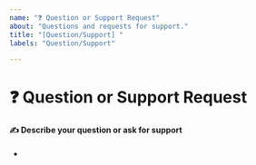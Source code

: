 ```yaml
---
name: "❓ Question or Support Request"
about: "Questions and requests for support."
title: "[Question/Support] "
labels: "Question/Support"

---
```


# ❓ Question or Support Request
<!-- Please search open and closed issues before submitting a new one! -->

#### ✍️ Describe your question or ask for support
<!-- A clear and concise description of what your doubt is. -->

*

<!-- Please search open and closed issues before submitting a new one! -->
